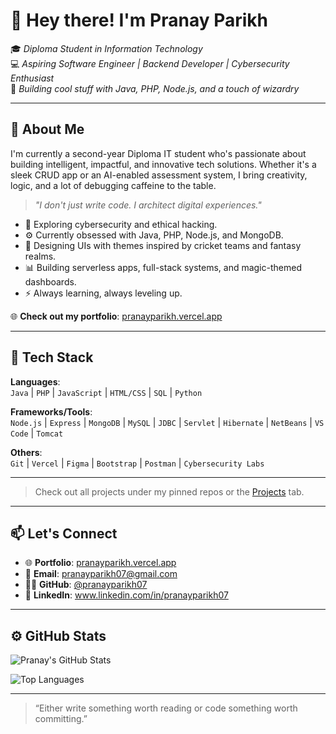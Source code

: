 # 👋 Hey there! I'm Pranay Parikh

🎓 *Diploma Student in Information Technology*  
💻 *Aspiring Software Engineer | Backend Developer | Cybersecurity Enthusiast*  
🚀 *Building cool stuff with Java, PHP, Node.js, and a touch of wizardry*

---

## 🧠 About Me

I'm currently a second-year Diploma IT student who's passionate about building intelligent, impactful, and innovative tech solutions. Whether it's a sleek CRUD app or an AI-enabled assessment system, I bring creativity, logic, and a lot of debugging caffeine to the table.  

> *"I don't just write code. I architect digital experiences."*

- 🔐 Exploring cybersecurity and ethical hacking.
- ⚙️ Currently obsessed with Java, PHP, Node.js, and MongoDB.
- 🎨 Designing UIs with themes inspired by cricket teams and fantasy realms.
- 📊 Building serverless apps, full-stack systems, and magic-themed dashboards.
- ⚡ Always learning, always leveling up.

🌐 **Check out my portfolio**: [pranayparikh.vercel.app](https://pranayparikh.vercel.app)

---

## 💼 Tech Stack

**Languages**:  
`Java` | `PHP` | `JavaScript` | `HTML/CSS` | `SQL` | `Python`

**Frameworks/Tools**:  
`Node.js` | `Express` | `MongoDB` | `MySQL` | `JDBC` | `Servlet` | `Hibernate` | `NetBeans` | `VS Code` | `Tomcat`

**Others**:  
`Git` | `Vercel` | `Figma` | `Bootstrap` | `Postman` | `Cybersecurity Labs`

---

> Check out all projects under my pinned repos or the [Projects](https://github.com/pranayparikh07?tab=repositories) tab.

---

## 📫 Let's Connect

- 🌐 **Portfolio**: [pranayparikh.vercel.app](https://pranayparikh.vercel.app)
- 📧 **Email**: pranayparikh07@gmail.com
- 🧑‍💻 **GitHub**: [@pranayparikh07](https://github.com/pranayparikh07)  
- 💼 **LinkedIn**: www.linkedin.com/in/pranayparikh07
---

## ⚙️ GitHub Stats

![Pranay's GitHub Stats](https://github-readme-stats.vercel.app/api?username=pranayparikh07&show_icons=true&theme=github_dark&hide_title=true&count_private=true)

![Top Languages](https://github-readme-stats.vercel.app/api/top-langs/?username=pranayparikh07&layout=compact&theme=github_dark)

---

> “Either write something worth reading or code something worth committing.”
